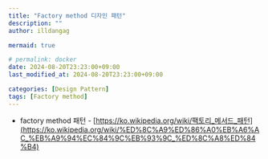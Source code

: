 ```yaml
---
title: "Factory method 디자인 패턴"
description: ""
author: illdangag

mermaid: true

# permalink: docker
date: 2024-08-20T23:23:00+09:00
last_modified_at: 2024-08-20T23:23:00+09:00

categories: [Design Pattern]
tags: [Factory method]
---
```


- factory method 패턴 - [https://ko.wikipedia.org/wiki/팩토리_메서드_패턴](https://ko.wikipedia.org/wiki/%ED%8C%A9%ED%86%A0%EB%A6%AC_%EB%A9%94%EC%84%9C%EB%93%9C_%ED%8C%A8%ED%84%B4)
